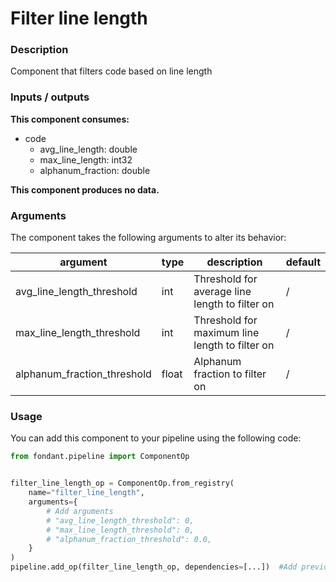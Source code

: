 # Filter line length

### Description
Component that filters code based on line length

### Inputs / outputs

**This component consumes:**

- code
    - avg_line_length: double
    - max_line_length: int32
    - alphanum_fraction: double

**This component produces no data.**

### Arguments

The component takes the following arguments to alter its behavior:

| argument | type | description | default |
| -------- | ---- | ----------- | ------- |
| avg_line_length_threshold | int | Threshold for average line length to filter on | / |
| max_line_length_threshold | int | Threshold for maximum line length to filter on | / |
| alphanum_fraction_threshold | float | Alphanum fraction to filter on | / |

### Usage

You can add this component to your pipeline using the following code:

```python
from fondant.pipeline import ComponentOp


filter_line_length_op = ComponentOp.from_registry(
    name="filter_line_length",
    arguments={
        # Add arguments
        # "avg_line_length_threshold": 0,
        # "max_line_length_threshold": 0,
        # "alphanum_fraction_threshold": 0.0,
    }
)
pipeline.add_op(filter_line_length_op, dependencies=[...])  #Add previous component as dependency
```

